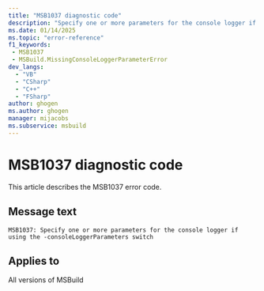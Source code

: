 ```yaml
---
title: "MSB1037 diagnostic code"
description: "Specify one or more parameters for the console logger if using the -consoleLoggerParameters switch"
ms.date: 01/14/2025
ms.topic: "error-reference"
f1_keywords:
 - MSB1037
 - MSBuild.MissingConsoleLoggerParameterError
dev_langs:
  - "VB"
  - "CSharp"
  - "C++"
  - "FSharp"
author: ghogen
ms.author: ghogen
manager: mijacobs
ms.subservice: msbuild
---
```


# MSB1037 diagnostic code

<!-- :::ErrorDefinitionDescription::: -->
<!-- :::editable-content name="introDescription"::: -->
This article describes the MSB1037 error code.
<!-- :::editable-content-end::: -->

## Message text

```output
MSB1037: Specify one or more parameters for the console logger if using the -consoleLoggerParameters switch
```

<!-- :::editable-content name="postOutputDescription"::: -->
<!--
{StrBegin="MSBUILD : error MSB1037: "}
      UE: This happens if the user does something like "msbuild.exe -consoleLoggerParameters:". The user must pass in one or more parameters
      after the switch e.g. "msbuild.exe -consoleLoggerParameters:ErrorSummary".
      LOCALIZATION: The prefix "MSBUILD : error MSBxxxx:" should not be localized.
-->
<!-- :::editable-content-end::: -->
<!-- :::ErrorDefinitionDescription-end::: -->

## Applies to

All versions of MSBuild
